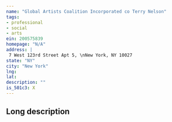 ```yaml
---
name: "Global Artists Coalition Incorporated co Terry Nelson"
tags:
- professional
- social
- arts
ein: 200575839
homepage: "N/A"
address: |
 7 West 123rd Street Apt 5, \nNew York, NY 10027
state: "NY"
city: "New York"
lng: 
lat: 
description: ""
is_501c3: X
---
```


## Long description


